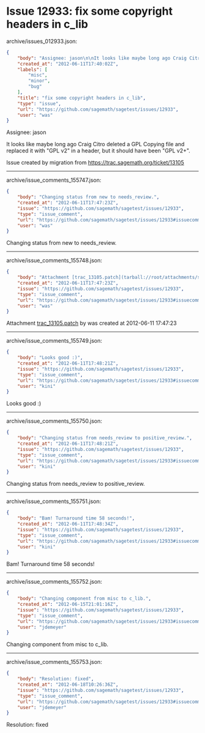 # Issue 12933: fix some copyright headers in c_lib

archive/issues_012933.json:
```json
{
    "body": "Assignee: jason\n\nIt looks like maybe long ago Craig Citro deleted a GPL Copying file and replaced it with \"GPL v2\" in a header, but it should have been \"GPL v2+\".  \n\nIssue created by migration from https://trac.sagemath.org/ticket/13105\n\n",
    "created_at": "2012-06-11T17:40:02Z",
    "labels": [
        "misc",
        "minor",
        "bug"
    ],
    "title": "fix some copyright headers in c_lib",
    "type": "issue",
    "url": "https://github.com/sagemath/sagetest/issues/12933",
    "user": "was"
}
```
Assignee: jason

It looks like maybe long ago Craig Citro deleted a GPL Copying file and replaced it with "GPL v2" in a header, but it should have been "GPL v2+".  

Issue created by migration from https://trac.sagemath.org/ticket/13105





---

archive/issue_comments_155747.json:
```json
{
    "body": "Changing status from new to needs_review.",
    "created_at": "2012-06-11T17:47:23Z",
    "issue": "https://github.com/sagemath/sagetest/issues/12933",
    "type": "issue_comment",
    "url": "https://github.com/sagemath/sagetest/issues/12933#issuecomment-155747",
    "user": "was"
}
```

Changing status from new to needs_review.



---

archive/issue_comments_155748.json:
```json
{
    "body": "Attachment [trac_13105.patch](tarball://root/attachments/some-uuid/ticket13105/trac_13105.patch) by was created at 2012-06-11 17:47:23",
    "created_at": "2012-06-11T17:47:23Z",
    "issue": "https://github.com/sagemath/sagetest/issues/12933",
    "type": "issue_comment",
    "url": "https://github.com/sagemath/sagetest/issues/12933#issuecomment-155748",
    "user": "was"
}
```

Attachment [trac_13105.patch](tarball://root/attachments/some-uuid/ticket13105/trac_13105.patch) by was created at 2012-06-11 17:47:23



---

archive/issue_comments_155749.json:
```json
{
    "body": "Looks good :)",
    "created_at": "2012-06-11T17:48:21Z",
    "issue": "https://github.com/sagemath/sagetest/issues/12933",
    "type": "issue_comment",
    "url": "https://github.com/sagemath/sagetest/issues/12933#issuecomment-155749",
    "user": "kini"
}
```

Looks good :)



---

archive/issue_comments_155750.json:
```json
{
    "body": "Changing status from needs_review to positive_review.",
    "created_at": "2012-06-11T17:48:21Z",
    "issue": "https://github.com/sagemath/sagetest/issues/12933",
    "type": "issue_comment",
    "url": "https://github.com/sagemath/sagetest/issues/12933#issuecomment-155750",
    "user": "kini"
}
```

Changing status from needs_review to positive_review.



---

archive/issue_comments_155751.json:
```json
{
    "body": "Bam! Turnaround time 58 seconds!",
    "created_at": "2012-06-11T17:48:34Z",
    "issue": "https://github.com/sagemath/sagetest/issues/12933",
    "type": "issue_comment",
    "url": "https://github.com/sagemath/sagetest/issues/12933#issuecomment-155751",
    "user": "kini"
}
```

Bam! Turnaround time 58 seconds!



---

archive/issue_comments_155752.json:
```json
{
    "body": "Changing component from misc to c_lib.",
    "created_at": "2012-06-15T21:01:16Z",
    "issue": "https://github.com/sagemath/sagetest/issues/12933",
    "type": "issue_comment",
    "url": "https://github.com/sagemath/sagetest/issues/12933#issuecomment-155752",
    "user": "jdemeyer"
}
```

Changing component from misc to c_lib.



---

archive/issue_comments_155753.json:
```json
{
    "body": "Resolution: fixed",
    "created_at": "2012-06-18T10:26:36Z",
    "issue": "https://github.com/sagemath/sagetest/issues/12933",
    "type": "issue_comment",
    "url": "https://github.com/sagemath/sagetest/issues/12933#issuecomment-155753",
    "user": "jdemeyer"
}
```

Resolution: fixed
